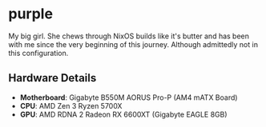# purple

My big girl. She chews through NixOS builds like it's butter and has been with me since the very beginning of this journey.
Although admittedly not in this configuration.

## Hardware Details
  - **Motherboard**: Gigabyte B550M AORUS Pro-P (AM4 mATX Board)
  - **CPU**: AMD Zen 3 Ryzen 5700X
  - **GPU**: AMD RDNA 2 Radeon RX 6600XT (Gigabyte EAGLE 8GB)
